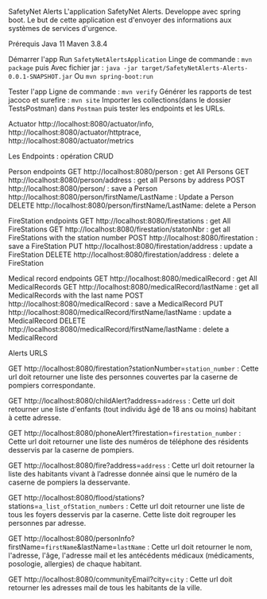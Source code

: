 SafetyNet Alerts
L'application SafetyNet Alerts. Developpe avec spring boot. Le but de cette application est d'envoyer des informations aux systèmes de services d'urgence.

Prérequis
Java 11
Maven 3.8.4

Démarrer l'app
Run `SafetyNetAlertsApplication`
Linge de commande : `mvn package`
puis
Avec fichier jar : `java -jar target/SafetyNetAlerts-Alerts-0.0.1-SNAPSHOT.jar`
Ou
`mvn spring-boot:run`

Tester l'app
Ligne de commande : `mvn verify`
Générer les rapports de test jacoco et surefire : `mvn site`
Importer les collections(dans le dossier TestsPostman) dans `Postman` puis tester les endpoints et les URLs.

Actuator
http://localhost:8080/actuator/info,
http://localhost:8080/actuator/httptrace,
http://localhost:8080/actuator/metrics

Les Endpoints : opération CRUD

Person endpoints
GET http://localhost:8080/person : get All Persons
GET http://localhost:8080/person/address : get all Persons by address
POST http://localhost:8080/person/ : save a Person
http://localhost:8080/person/firstName/LastName : Update a Person
DELETE http://localhost:8080/person/firstName/LastName: delete a Person

FireStation endpoints
GET http://localhost:8080/firestations : get All FireStations
GET http://localhost:8080/firestation/statonNbr : get all FireStations with the station number
POST http://localhost:8080/firestation : save a FireStation
PUT http://localhost:8080/firestation/address : update a FireStation
DELETE http://localhost:8080/firestation/address : delete a FireStation

Medical record endpoints
GET http://localhost:8080/medicalRecord : get All MedicalRecords
GET http://localhost:8080/medicalRecord/lastName : get all MedicalRecords with the last name
POST http://localhost:8080/medicalRecord : save a MedicalRecord
PUT http://localhost:8080/medicalRecord/firstName/lastName : update a MedicalRecord
DELETE http://localhost:8080/medicalRecord/firstName/lastName : delete a MedicalRecord

Alerts URLS

GET http://localhost:8080/firestation?stationNumber=`station_number` : Cette url doit retourner une liste des personnes couvertes par la caserne de pompiers correspondante.

GET http://localhost:8080/childAlert?address=`address` : Cette url doit retourner une liste d'enfants (tout individu âgé de 18 ans ou moins) habitant à cette adresse.

GET http://localhost:8080/phoneAlert?firestation=`firestation_number` : Cette url doit retourner une liste des numéros de téléphone des résidents desservis par la caserne de pompiers.

GET http://localhost:8080/fire?address=`address` : Cette url doit retourner la liste des habitants vivant à l’adresse donnée ainsi que le numéro de la caserne de pompiers la desservante.

GET http://localhost:8080/flood/stations?stations=`a_list_ofStation_numbers` : Cette url doit retourner une liste de tous les foyers desservis par la caserne. Cette liste doit regrouper les personnes par adresse.

GET http://localhost:8080/personInfo?firstName=`firstName`&lastName=`lastName` : Cette url doit retourner le nom, l'adresse, l'âge, l'adresse mail et les antécédents médicaux (médicaments, posologie, allergies) de chaque habitant.

GET http://localhost:8080/communityEmail?city=`city` : Cette url doit retourner les adresses mail de tous les habitants de la ville.
